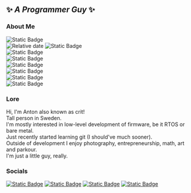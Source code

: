 ## ✨ *A Programmer Guy* ✨

[//]: <Green 2E6922, Red B52A1B, Gray 0D1117>

### About Me
![Static Badge](https://img.shields.io/badge/he%2Fhim%2Fidc-0D1117?style=flat-square) \
![Relative date](https://img.shields.io/date/1074841200?style=flat-square&label=Born&labelColor=0D1117&color=0D1117)
![Static Badge](https://img.shields.io/badge/2003%2F07%2F25-0D1117?style=flat-square&color=0D1117) \
![Static Badge](https://img.shields.io/badge/Proficient-brightgreen?style=flat-square&logo=c&logoColor=FFFFFF&color=2E6922) \
![Static Badge](https://img.shields.io/badge/Proficient-brightgreen?style=flat-square&logo=cplusplus&logoColor=FFFFFF&color=2E6922) \
![Static Badge](https://img.shields.io/badge/Proficient-brightgreen?style=flat-square&logo=python&logoColor=FFFFFF&color=2E6922) \
![Static Badge](https://img.shields.io/badge/MCS51-Proficient-brightgreen?style=flat-square&labelColor=2E6922&color=2E6922) \
![Static Badge](https://img.shields.io/badge/Beginner-brightgreen?style=flat-square&logo=html5&logoColor=FFFFFF&color=B52A1B) \
![Static Badge](https://img.shields.io/badge/Beginner-brightgreen?style=flat-square&logo=css3&logoColor=FFFFFF&color=B52A1B) 


### Lore
Hi, I'm Anton also known as crit!\
Tall person in Sweden.\
I'm mostly interested in low-level development of firmware, be it RTOS or bare metal.\
Just recently started learning git (I should've much sooner).\
Outside of development I enjoy photography, entrepreneurship, math, art and parkour.\
I'm just a little guy, really.

### Socials
[![Static Badge](https://img.shields.io/badge/Fedi-blue?logo=mastodon&logoColor=FFFFFF&labelColor=0D1117&color=0D1117&style=flat-square)](https://toot.community/@crit)
[![Static Badge](https://img.shields.io/badge/LinkedIn-blue?logo=linkedin&logoColor=FFFFFF&labelColor=0D1117&color=0D1117&style=flat-square)](https://linkedin.com/in/anton-bill-m%C3%A5nsson-9ba477208)
[![Static Badge](https://img.shields.io/badge/Steam-blue?logo=steam&logoColor=FFFFFF&labelColor=0D1117&color=0D1117&style=flat-square)](https://steamcommunity.com/id/this_url_is_not_taken/)
[![Static Badge](https://img.shields.io/badge/Ko--Fi-blue?logo=kofi&logoColor=FFFFFF&labelColor=0D1117&color=0D1117&style=flat-square)](http://ko-fi.com/critrun)